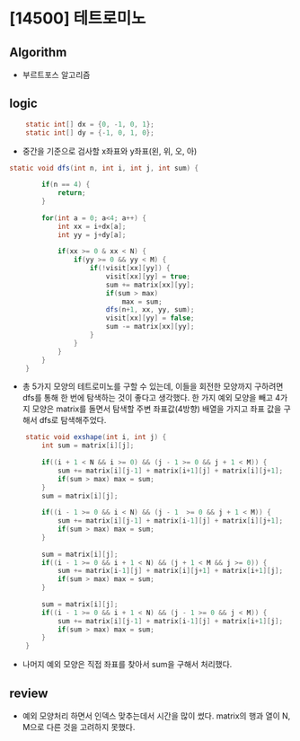 # [14500] 테트로미노 

## **Algorithm**
- 부르트포스 알고리즘 

## **logic**
``` java
	static int[] dx = {0, -1, 0, 1};
	static int[] dy = {-1, 0, 1, 0};
```
- 중간을 기준으로 검사할 x좌표와 y좌표(왼, 위, 오, 아)

```java
static void dfs(int n, int i, int j, int sum) {
		
		if(n == 4) {
			return;
		}
		
		for(int a = 0; a<4; a++) {
			int xx = i+dx[a];
			int yy = j+dy[a];
			
			if(xx >= 0 & xx < N) {
				if(yy >= 0 && yy < M) {
					if(!visit[xx][yy]) {
						visit[xx][yy] = true;
						sum += matrix[xx][yy];
						if(sum > max)
							max = sum;
						dfs(n+1, xx, yy, sum);
						visit[xx][yy] = false;
						sum -= matrix[xx][yy];
					}
				}
			}
		}
	}
```
- 총 5가지 모양의 테트로미노를 구할 수 있는데, 이들을 회전한 모양까지 구하려면 dfs를 통해 한 번에 탐색하는 것이 좋다고 생각했다. 한 가지 예외 모양을 빼고 4가지 모양은 matrix를 돌면서 탐색할 주변 좌표값(4방향) 배열을 가지고 좌표 값을 구해서 dfs로 탐색해주었다.
```java 
	static void exshape(int i, int j) {
		int sum = matrix[i][j];
		
		if((i + 1 < N && i >= 0) && (j - 1 >= 0 && j + 1 < M)) {
			sum += matrix[i][j-1] + matrix[i+1][j] + matrix[i][j+1];
			if(sum > max) max = sum;
		}
		sum = matrix[i][j];
		
		if((i - 1 >= 0 && i < N) && (j - 1  >= 0 && j + 1 < M)) {
			sum += matrix[i][j-1] + matrix[i-1][j] + matrix[i][j+1];
			if(sum > max) max = sum;
		}
		
		sum = matrix[i][j];
		if((i - 1 >= 0 && i + 1 < N) && (j + 1 < M && j >= 0)) {
			sum += matrix[i-1][j] + matrix[i][j+1] + matrix[i+1][j];
			if(sum > max) max = sum;
		} 
		
		sum = matrix[i][j];
		if((i - 1 >= 0 && i + 1 < N) && (j - 1 >= 0 && j < M)) {
			sum += matrix[i][j-1] + matrix[i-1][j] + matrix[i+1][j];
			if(sum > max) max = sum;
		}
	}
```
- 나머지 예외 모양은 직접 좌표를 찾아서 sum을 구해서 처리했다. 

## **review**
- 예외 모양처리 하면서 인덱스 맞추는데서 시간을 많이 썼다. matrix의 행과 열이 N, M으로 다른 것을 고려하지 못했다. 
